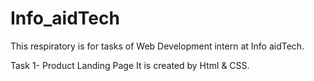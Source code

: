 # Info_aidTech
This respiratory is for tasks of Web Development intern at Info aidTech.


Task 1- Product Landing Page 
    It is created by Html & CSS.
